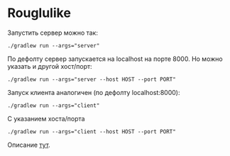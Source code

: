 # Rouglulike

Запустить сервер можно так:
```
./gradlew run --args="server"
```
По дефолту сервер запускается на localhost на порте 8000. Но можно указать и другой хост/порт:
```
./gradlew run --args="server --host HOST --port PORT"
```

Запуск клиента аналогичен (по дефолту localhost:8000):
```
./gradlew run --args="client"
```
С указанием хоста/порта
```
./gradlew run --args="client --host HOST --port PORT"
```

Описание [тут](https://docs.google.com/document/d/1zrM2FN4-_08l6VBR3n_ot-vcXs4cVrT5m_9jCdSZ5IA/edit?usp=sharing).